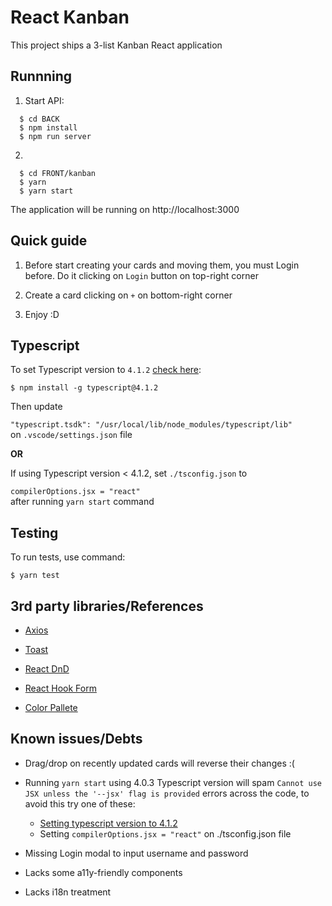 # React Kanban

This project ships a 3-list Kanban React application

## Runnning

1. Start API:

```
  $ cd BACK
  $ npm install
  $ npm run server
```

2.

```
  $ cd FRONT/kanban
  $ yarn
  $ yarn start
```

The application will be running on http://localhost:3000

## Quick guide

1. Before start creating your cards and moving them, you must Login before. Do it clicking on `Login` button on top-right corner

2. Create a card clicking on `+` on bottom-right corner

3. Enjoy :D

## Typescript

To set Typescript version to `4.1.2` [check here](https://code.visualstudio.com/docs/typescript/typescript-compiling#_using-newer-typescript-versions):

```
$ npm install -g typescript@4.1.2
```

Then update

`"typescript.tsdk": "/usr/local/lib/node_modules/typescript/lib"`
<br>
on `.vscode/settings.json` file

**OR**

If using Typescript version < 4.1.2, set `./tsconfig.json` to

`compilerOptions.jsx = "react"`
<br>
after running `yarn start` command

## Testing

To run tests, use command:

```
$ yarn test
```

## 3rd party libraries/References

- [Axios](https://github.com/axios/axios)

- [Toast](https://github.com/fkhadra/react-toastify)

- [React DnD](https://react-dnd.github.io/react-dnd/about)

- [React Hook Form](https://github.com/react-hook-form/react-hook-form)

- [Color Pallete](https://www.canva.com/colors/color-palettes/pastel-dreams/)

## Known issues/Debts

- Drag/drop on recently updated cards will reverse their changes :(

- Running `yarn start` using 4.0.3 Typescript version will spam `Cannot use JSX unless the '--jsx' flag is provided` errors across the code, to avoid this try one of these:

  - [Setting typescript version to 4.1.2](https://code.visualstudio.com/docs/typescript/typescript-compiling#_using-newer-typescript-versions)
  - Setting `compilerOptions.jsx = "react"` on ./tsconfig.json file

- Missing Login modal to input username and password

- Lacks some a11y-friendly components

- Lacks i18n treatment
